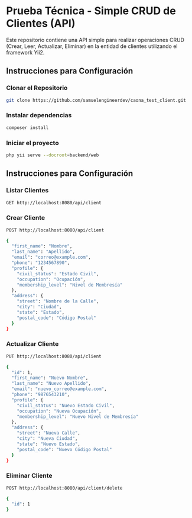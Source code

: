 # Prueba Técnica - Simple CRUD de Clientes (API)

Este repositorio contiene una API simple para realizar operaciones CRUD (Crear, Leer, Actualizar, Eliminar) en la entidad de clientes utilizando el framework Yii2.

## Instrucciones para Configuración

### Clonar el Repositorio

```bash
git clone https://github.com/samuelengineerdev/caona_test_client.git
```
### Instalar dependencias

```bash
composer install
```

### Iniciar el proyecto

```bash
php yii serve --docroot=backend/web
```

## Instrucciones para Configuración

### Listar Clientes

```bash
GET http://localhost:8080/api/client
```

### Crear Cliente

```bash
POST http://localhost:8080/api/client

{
  "first_name": "Nombre",
  "last_name": "Apellido",
  "email": "correo@example.com",
  "phone": "1234567890",
  "profile": {
    "civil_status": "Estado Civil",
    "occupation": "Ocupación",
    "membership_level": "Nivel de Membresía"
  },
  "address": {
    "street": "Nombre de la Calle",
    "city": "Ciudad",
    "state": "Estado",
    "postal_code": "Código Postal"
  }
}

```

### Actualizar Cliente

```bash
PUT http://localhost:8080/api/client

{
  "id": 1,
  "first_name": "Nuevo Nombre",
  "last_name": "Nuevo Apellido",
  "email": "nuevo_correo@example.com",
  "phone": "9876543210",
  "profile": {
    "civil_status": "Nuevo Estado Civil",
    "occupation": "Nueva Ocupación",
    "membership_level": "Nuevo Nivel de Membresía"
  },
  "address": {
    "street": "Nueva Calle",
    "city": "Nueva Ciudad",
    "state": "Nuevo Estado",
    "postal_code": "Nuevo Código Postal"
  }
}

```

### Eliminar Cliente

```bash
POST http://localhost:8080/api/client/delete

{
  "id": 1
}

```
